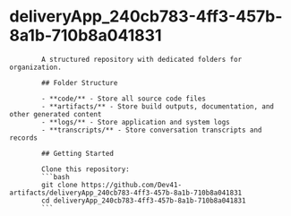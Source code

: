# deliveryApp_240cb783-4ff3-457b-8a1b-710b8a041831
            A structured repository with dedicated folders for organization.

            ## Folder Structure

            - **code/** - Store all source code files
            - **artifacts/** - Store build outputs, documentation, and other generated content
            - **logs/** - Store application and system logs
            - **transcripts/** - Store conversation transcripts and records

            ## Getting Started

            Clone this repository:
            ```bash
            git clone https://github.com/Dev41-artifacts/deliveryApp_240cb783-4ff3-457b-8a1b-710b8a041831
            cd deliveryApp_240cb783-4ff3-457b-8a1b-710b8a041831
            ```
            